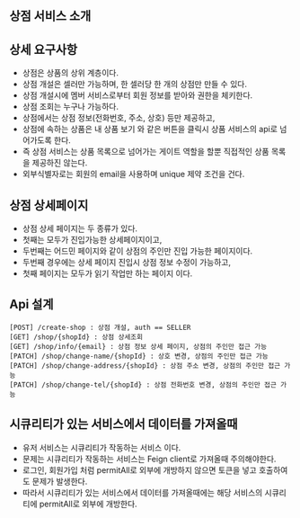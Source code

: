 ## 상점 서비스 소개
## 상세 요구사항
* 상점은 상품의 상위 계층이다.
* 상점 개설은 셀러만 가능하며, 한 셀러당 한 개의 상점만 만들 수 있다.
* 상점 개설시에 멤버 서비스로부터 회원 정보를 받아와 권한을 체키한다.
* 상점 조회는 누구나 가능하다.
* 상점에서는 상점 정보(전화번호, 주소, 상호) 등만 제공하고,
* 상점에 속하는 상품은 내 상품 보기 와 같은 버튼을 클릭시 상품 서비스의 api로 넘어가도록 한다.
* 즉 상점 서비스는 상품 목록으로 넘어가는 게이트 역할을 할뿐 직접적인 상품 목록을 제공하진 않는다.
* 외부식별자로는 회원의 email을 사용하며 unique 제약 조건을 건다.

## 상점 상세페이지
* 상점 상세 페이지는 두 종류가 있다.
* 첫째는 모두가 진입가능한 상세페이지이고,
* 두번째는 어드민 페이지와 같이 상점의 주인만 진입 가능한 페이지이다.
* 두번째 경우에는 상세 페이지 진입시 상점 정보 수정이 가능하고, 
* 첫째 페이지는 모두가 읽기 작업만 하는 페이지 이다.

## Api 설계
```
[POST] /create-shop : 상점 개설, auth == SELLER
[GET] /shop/{shopId} : 상점 상세조회
[GET] /shop/info/{email} : 상점 정보 상세 페이지, 상점의 주인만 접근 가능
[PATCH] /shop/change-name/{shopId} : 상호 변경, 상점의 주인만 접근 가능
[PATCH] /shop/change-address/{shopId} : 상점 주소 변경, 상점의 주인만 접근 가능
[PATCH] /shop/change-tel/{shopId} : 상점 전화번호 변경, 상점의 주인만 접근 가능
```

## 시큐리티가 있는 서비스에서 데이터를 가져올때
* 유저 서비스는 시큐리티가 작동하는 서비스 이다.
* 문제는 시큐리티가 작동하는 서비스는 Feign client로 가져올때 주의해야한다.
* 로그인, 회원가입 처럼 permitAll로 외부에 개방하지 않으면 토큰을 넣고 호출하여도 문제가 발생한다.
* 따라서 시큐리티가 있는 서비스에서 데이터를 가져올때에는 해당 서비스의 시큐리티에 permitAll로 외부에 개방한다.